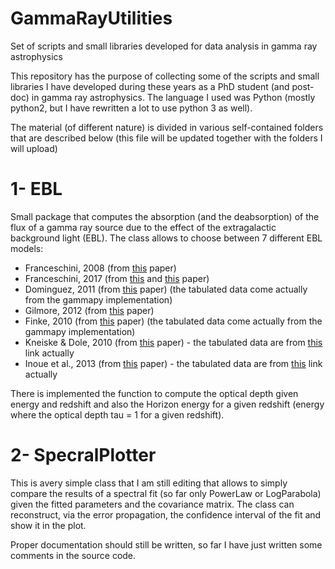 # GammaRayUtilities
Set of scripts and small libraries developed for data analysis in gamma ray astrophysics

This repository has the purpose of collecting some of the scripts and small libraries I have developed during these years as a PhD student (and post-doc) in gamma ray astrophysics. The language I used was Python (mostly python2, but I have rewritten a lot to use python 3 as well).

The material (of different nature) is divided in various self-contained folders that are described below (this file will be updated together with the folders I will upload)

# 1- EBL
Small package that computes the absorption (and the deabsorption) of the flux of a gamma ray source due to the effect of the extragalactic background light (EBL). The class allows to choose between 7 different EBL models:
 - Franceschini, 2008 (from [this](https://ui.adsabs.harvard.edu/abs/2008A%26A...487..837F/abstract) paper)
 - Franceschini, 2017 (from [this](https://ui.adsabs.harvard.edu/abs/2017A%26A...603A..34F/abstract) and [this](https://ui.adsabs.harvard.edu/abs/2018A%26A...614C...1F/abstract) paper)
 - Dominguez, 2011 (from [this](https://ui.adsabs.harvard.edu/abs/2011MNRAS.410.2556D/abstract) paper) (the tabulated data come actually from the gammapy implementation)
 - Gilmore, 2012 (from [this](https://ui.adsabs.harvard.edu/abs/2012MNRAS.422.3189G/abstract) paper)
 - Finke, 2010 (from [this](https://ui.adsabs.harvard.edu/abs/2010ApJ...712..238F/abstract) paper) (the tabulated data come actually from the gammapy implementation)
 - Kneiske & Dole, 2010 (from [this](https://ui.adsabs.harvard.edu/abs/2010A%26A...515A..19K/abstract) paper) - the tabulated data are from [this](https://github.com/fermi-lat/celestialSources/tree/master/eblAtten/data) link actually
 - Inoue et al., 2013 (from [this](https://ui.adsabs.harvard.edu/abs/2013ApJ...768..197I/abstract) paper) - the tabulated data are from [this](https://github.com/fermi-lat/celestialSources/tree/master/eblAtten/data) link actually

There is implemented the function to compute the optical depth given energy and redshift and also the Horizon energy for a given redshift (energy where the optical depth tau = 1 for a given redshift).

# 2- SpecralPlotter
This is avery simple class that I am still editing that allows to simply compare the results of a spectral fit (so far only PowerLaw or LogParabola) given the fitted parameters and the covariance matrix. The class can reconstruct, via the error propagation, the confidence interval of the fit and show it in the plot.

Proper documentation should still be written, so far I have just written some comments in the source code.
